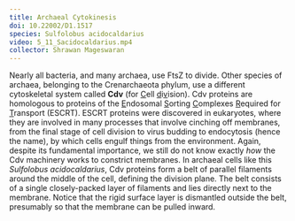```yaml
---
title: Archaeal Cytokinesis
doi: 10.22002/D1.1517
species: Sulfolobus acidocaldarius
video: 5_11_Sacidocaldarius.mp4
collector: Shrawan Mageswaran
---
```


Nearly all bacteria, and many archaea, use FtsZ to divide. Other species of archaea, belonging to the Crenarchaeota phylum, use a different cytoskeletal system called **Cdv** (for <u>C</u>ell <u>d</u>i<u>v</u>ision). Cdv proteins are homologous to proteins of the <u>E</u>ndosomal <u>S</u>orting <u>C</u>omplexes <u>R</u>equired for <u>T</u>ransport (ESCRT). ESCRT proteins were discovered in eukaryotes, where they are involved in many processes that involve cinching off membranes, from the final stage of cell division to virus budding to endocytosis (hence the name), by which cells engulf things from the environment. Again, despite its fundamental importance, we still do not know exactly *how* the Cdv machinery works to constrict membranes. In archaeal cells like this *Sulfolobus acidocaldarius*, Cdv proteins form a belt of parallel filaments around the middle of the cell, defining the division plane. The belt consists of a single closely-packed layer of filaments and lies directly next to the membrane. Notice that the rigid surface layer is dismantled outside the belt, presumably so that the membrane can be pulled inward.

